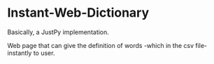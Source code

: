 # Instant-Web-Dictionary

Basically, a JustPy implementation.

Web page that can give the definition of words -which in the csv file- instantly to user.
